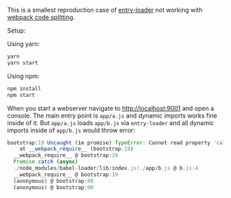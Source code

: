 This is a smallest reproduction case of [entry-loader](https://github.com/eoin/entry-loader) not working with [webpack code splitting](https://webpack.js.org/guides/code-splitting/).

Setup:

Using yarn:

```sh
yarn
yarn start
```

Using npm:

```sh
npm install
npm start
```

When you start a webserver navigate to [http://localhost:9001](http://localhost:9001) and open a console.
The main entry point is `app/a.js` and dynamic imports works fine inside of it.
But `app/a.js` loads `app/b.js` via `entry-loader` and all dynamic imports inside of `app/b.js` would throw error:

```js
bootstrap:19 Uncaught (in promise) TypeError: Cannot read property 'call' of undefined
    at __webpack_require__ (bootstrap:19)
  __webpack_require__ @ bootstrap:19
  Promise.catch (async)
  ./node_modules/babel-loader/lib/index.js!./app/b.js @ b.js:4
  __webpack_require__ @ bootstrap:19
  (anonymous) @ bootstrap:90
  (anonymous) @ bootstrap:90
```

